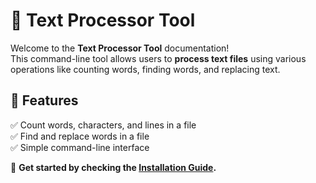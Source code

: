 # 🚀 Text Processor Tool

Welcome to the **Text Processor Tool** documentation!  
This command-line tool allows users to **process text files** using various operations like counting words, finding words, and replacing text.

## 🌟 Features
✅ Count words, characters, and lines in a file  
✅ Find and replace words in a file  
✅ Simple command-line interface  

📌 **Get started by checking the [Installation Guide](install.md).**
